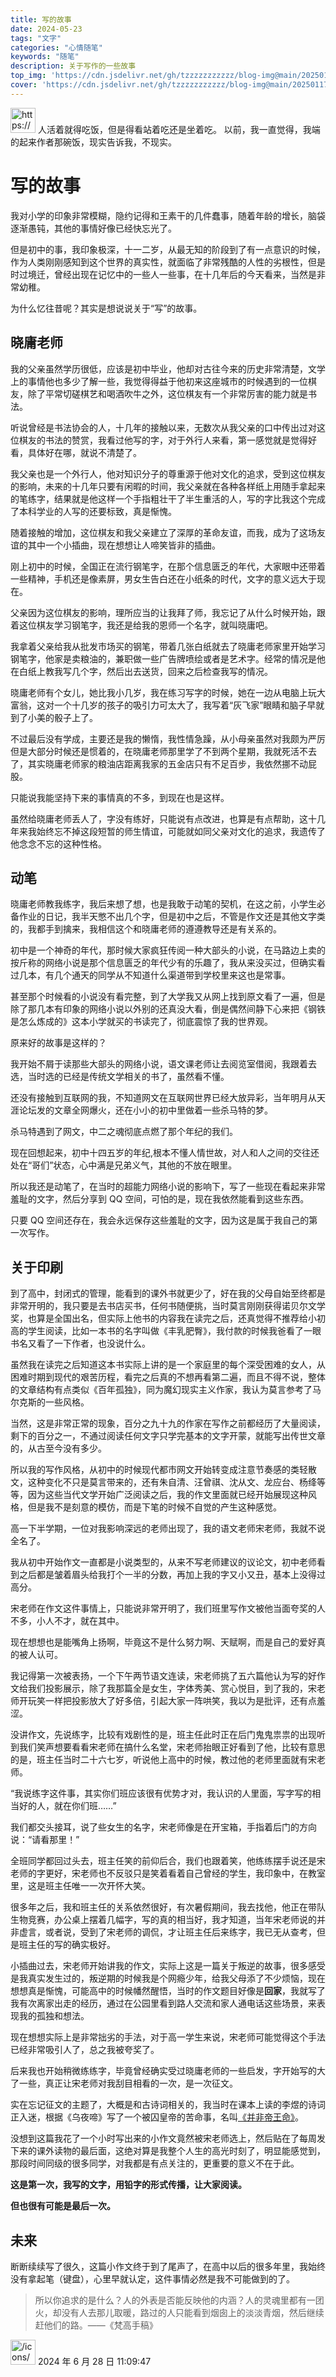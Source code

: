 ```yaml
---
title: 写的故事
date: 2024-05-23
tags: "文字"
categories: "心情随笔"
keywords: "随笔"
description: 关于写作的一些故事
top_img: 'https://cdn.jsdelivr.net/gh/tzzzzzzzzzzz/blog-img@main/20250117100358796.png'
cover: 'https://cdn.jsdelivr.net/gh/tzzzzzzzzzzz/blog-img@main/20250117100358796.png'
---
```

<aside>
<img src="https://prod-files-secure.s3.us-west-2.amazonaws.com/417cbc72-619f-47a6-a162-0e985b0c183a/db054491-aa44-4910-850b-284d4fe374db/6460449.png" alt="https://prod-files-secure.s3.us-west-2.amazonaws.com/417cbc72-619f-47a6-a162-0e985b0c183a/db054491-aa44-4910-850b-284d4fe374db/6460449.png" width="40px" /> 人活着就得吃饭，但是得看站着吃还是坐着吃。
以前，我一直觉得，我端的起来作者那碗饭，现实告诉我，不现实。

</aside>

# 写的故事

我对小学的印象非常模糊，隐约记得和王素干的几件蠢事，随着年龄的增长，脑袋逐渐愚钝，其他的事情好像已经快忘光了。

但是初中的事，我印象极深，十一二岁，从最无知的阶段到了有一点意识的时候，作为人类刚刚感知到这个世界的真实性，就面临了非常残酷的人性的劣根性，但是时过境迁，曾经出现在记忆中的一些人一些事，在十几年后的今天看来，当然是非常幼稚。

为什么忆往昔呢？其实是想说说关于“写”的故事。

## 晓庸老师

我的父亲虽然学历很低，应该是初中毕业，他却对古往今来的历史非常清楚，文学上的事情他也多少了解一些，我觉得得益于他初来这座城市的时候遇到的一位棋友，除了平常切磋棋艺和喝酒吹牛之外，这位棋友有一个非常厉害的能力就是书法。

听说曾经是书法协会的人，十几年的接触以来，无数次从我父亲的口中传出过对这位棋友的书法的赞赏，我看过他写的字，对于外行人来看，第一感觉就是觉得好看，具体好在哪，就说不清楚了。

我父亲也是一个外行人，他对知识分子的尊重源于他对文化的追求，受到这位棋友的影响，未来的十几年只要有闲暇的时间，我父亲就在各种各样纸上用随手拿起来的笔练字，结果就是他这样一个手指粗壮干了半生重活的人，写的字比我这个完成了本科学业的人写的还要标致，真是惭愧。

随着接触的增加，这位棋友和我父亲建立了深厚的革命友谊，而我，成为了这场友谊的其中一个小插曲，现在想想让人啼笑皆非的插曲。

刚上初中的时候，全国正在流行钢笔字，在那个信息匮乏的年代，大家眼中还带着一些精神，手机还是像素屏，男女生告白还在小纸条的时代，文字的意义远大于现在。

父亲因为这位棋友的影响，理所应当的让我拜了师，我忘记了从什么时候开始，跟着这位棋友学习钢笔字，我还是给我的恩师一个名字，就叫晓庸吧。

我拿着父亲给我从批发市场买的钢笔，带着几张白纸就去了晓庸老师家里开始学习钢笔字，他家是卖粮油的，兼职做一些广告牌喷绘或者是艺术字。经常的情况是他在白纸上教我写几个字，然后出去送货，回来之后检查我写的情况。

晓庸老师有个女儿，她比我小几岁，我在练习写字的时候，她在一边从电脑上玩大富翁，这对一个十几岁的孩子的吸引力可太大了，我写着“灰飞家”眼睛和脑子早就到了小美的骰子上了。

不过最后没有学成，主要还是我的懒惰，我性情急躁，从小母亲虽然对我颇为严厉但是大部分时候还是惯着的，在晓庸老师那里学了不到两个星期，我就死活不去了，其实晓庸老师家的粮油店距离我家的五金店只有不足百步，我依然挪不动屁股。

只能说我能坚持下来的事情真的不多，到现在也是这样。

虽然给晓庸老师丢人了，字没有练好，只能说有点改进，也算是有点帮助，这十几年来我始终忘不掉这段短暂的师生情谊，可能就如同父亲对文化的追求，我遗传了他念念不忘的这种性格。

## 动笔

晓庸老师教我练字，我后来想了想，也是我敢于动笔的契机，在这之前，小学生必备作业的日记，我半天憋不出几个字，但是初中之后，不管是作文还是其他文字类的，我都手到擒来，我相信这个和晓庸老师的遵遵教导还是有关系的。

初中是一个神奇的年代，那时候大家疯狂传阅一种大部头的小说，在马路边上卖的按斤称的网络小说是那个信息匮乏的年代少有的乐趣了，我从来没买过，但确实看过几本，有几个通天的同学从不知道什么渠道带到学校里来这也是常事。

甚至那个时候看的小说没有看完整，到了大学我又从网上找到原文看了一遍，但是除了那几本有印象的网络小说以外别的还真没大看，倒是偶然间静下心来把《钢铁是怎么炼成的》这本小学就买的书读完了，彻底震惊了我的世界观。

原来好的故事是这样的？

我开始不屑于读那些大部头的网络小说，语文课老师让去阅览室借阅，我跟着去选，当时选的已经是传统文学相关的书了，虽然看不懂。

还没有接触到互联网的我，不知道网文在互联网世界已经大放异彩，当年明月从天涯论坛发的文章全网爆火，还在小小的初中里做着一些杀马特的梦。

杀马特遇到了网文，中二之魂彻底点燃了那个年纪的我们。

现在回想起来，初中十四五岁的年纪,根本不懂人情世故，对人和人之间的交往还处在“哥们”状态，心中满是兄弟义气，其他的不放在眼里。

所以我还是动笔了，在当时的超能力网络小说的影响下，写了一些现在看起来非常羞耻的文字，然后分享到 QQ 空间，可怕的是，现在我依然能看到这些东西。

只要 QQ 空间还存在，我会永远保存这些羞耻的文字，因为这是属于我自己的第一次写作。

## 关于印刷

到了高中，封闭式的管理，能看到的课外书就更少了，好在我的父母自始至终都是非常开明的，我只要是去书店买书，任何书随便挑，当时莫言刚刚获得诺贝尔文学奖，也算是全国出名，但实际上他书的内容我在读完之后，还真觉得不推荐给小初高的学生阅读，比如一本书的名字叫做《丰乳肥臀》，我付款的时候我爸看了一眼书名又看了一下作者，也没说什么。

虽然我在读完之后知道这本书实际上讲的是一个家庭里的每个深受困难的女人，从困难时期到现代的艰苦历程，看完之后真的不想再看第二遍，而且不得不说，整体的文章结构有点类似《百年孤独》，同为魔幻现实主义作家，我认为莫言参考了马尔克斯的一些风格。

当然，这是非常正常的现象，百分之九十九的作家在写作之前都经历了大量阅读，剩下的百分之一，不通过阅读任何文字只学完基本的文字开蒙，就能写出传世文章的，从古至今没有多少。

所以我的写作风格，从初中的时候现代都市网文开始转变成注意节奏感的类轻散文，这种变化不只是莫言带来的，还有朱自清、汪曾祺、沈从文、龙应台、杨绛等等，因为这些当代文学开始广泛阅读之后，我的作文里面就已经开始展现这种风格，但是我不是刻意的模仿，而是下笔的时候不自觉的产生这种感觉。

高一下半学期，一位对我影响深远的老师出现了，我的语文老师宋老师，我就不说全名了。

我从初中开始作文一直都是小说类型的，从来不写老师建议的议论文，初中老师看到之后都是皱着眉头给我打个一半的分数，再加上我的字又小又丑，基本上没得过高分。

宋老师在作文这件事情上，只能说非常开明了，我们班里写作文被他当面夸奖的人不多，小人不才，就在其中。

现在想想也是能嘴角上扬啊，毕竟这不是什么努力啊、天赋啊，而是自己的爱好真的被人认可。

我记得第一次被表扬，一个下午两节语文连读，宋老师挑了五六篇他认为写的好作文给我们投影展示，除了我那篇全是女生，字体秀美、赏心悦目，到了我的，宋老师开玩笑一样把投影放大了好多倍，引起大家一阵哄笑，我以为是批评，还有点羞涩。

没讲作文，先说练字，比较有戏剧性的是，班主任此时正在后门鬼鬼祟祟的出现听到我们笑声想要看看宋老师在搞什么名堂，宋老师抬眼正好看到了他，比较有意思的是，班主任当时二十六七岁，听说他上高中的时候，教过他的老师里面就有宋老师。

“我说练字这件事，其实你们班应该很有优势才对，我认识的人里面，写字写的相当好的人，就在你们班……”

我们都交头接耳，说了些女生的名字，宋老师像是在开宝箱，手指着后门的方向说：“请看那里！”

全班同学都回过头去，班主任笑的前仰后合，我们也跟着笑，他练练摆手说还是宋老师的字更好，宋老师也不反驳只是笑着看着自己曾经的学生，我印象中，在教室里，这是班主任唯一一次开怀大笑。

很多年之后，我和班主任的关系依然很好，有次暑假期间，我去找他，他正在带队生物竞赛，办公桌上摆着几幅字，写的真的相当好，我才知道，当年宋老师说的并非虚言，或者说，受到了宋老师的调侃，才让班主任后来练字，我已无从查考，但是班主任的写的确实极好。

小插曲过去，宋老师开始讲我的作文，实际上这是一篇关于叛逆的故事，很多感受是我真实发生过的，叛逆期的时候我是个网瘾少年，给我父母添了不少烦恼，现在想想真是惭愧，可能高中的时候幡然醒悟，当时的作文题目好像是**回家**，我就写了我有次离家出走的经历，通过在公园里看到路人交流和家人通电话这些场景，来表现我的孤独和想法。

现在想想实际上是非常拙劣的手法，对于高一学生来说，宋老师可能觉得这个手法已经非常吸引人了，总之我被夸奖了。

后来我也开始稍微练练字，毕竟曾经确实受过晓庸老师的一些启发，字开始写的大了一些，真正让宋老师对我刮目相看的一次，是一次征文。

实在忘记征文的主题了，大概是和古诗词相关的，我当时在课本上读的李煜的诗词正入迷，根据《乌夜啼》写了一个被囚皇帝的苦命事，名叫[《并非帝王命》](https://www.notion.so/e0d0f2f4302d4f8ea5ccdc948f0c76b2?pvs=21)。

没想到这篇我花了一个小时写出来的小作文竟然被宋老师选上，然后贴在了每周发下来的课外读物的最后面，这绝对算是我整个人生的高光时刻了，明显能感觉到，那段时间同级的很多同学，对我都是有点关注的，更重要的意义不在于此。

**这是第一次，我写的文字，用铅字的形式传播，让大家阅读。**

**但也很有可能是最后一次。**

## **未来**

断断续续写了很久，这篇小作文终于到了尾声了，在高中以后的很多年里，我始终没有拿起笔（键盘），心里早就认定，这件事情必然是我不可能做到的了。

> 所以你追求的是什么？人的外表是否能反映他的内涵？人的灵魂里都有一团火，却没有人去那儿取暖，路过的人只能看到烟囱上的淡淡青烟，然后继续赶他们的路。——《梵高手稿》
> 

<aside>
<img src="/icons/clock_gray.svg" alt="/icons/clock_gray.svg" width="40px" /> 2024 年 6 月 28 日 11:09:47

</aside>